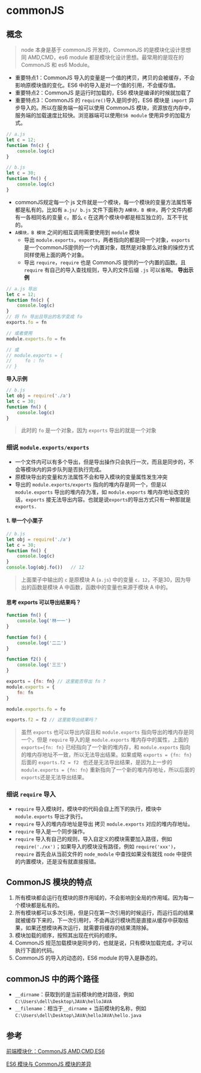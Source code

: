 # commonJS
## 概念
> node 本身是基于 commonJS 开发的，CommonJS 的是模块化设计思想同 AMD,CMD，es6 module 都是模块化设计思想。最常用的是现在的 CommonJS 和 es6 Module。

* 重要特点1：CommonJS 导入的变量是一个值的拷贝，拷贝的会被缓存，不会影响原模块值的变化。ES6 中的导入是对一个值的引用，不会缓存值。
* 重要特点2：CommonJS 是运行时加载的，ES6 模块是编译的时候就加载了
* 重要特点3：CommonJS 的 `require()`导入是同步的，ES6 模块是 `import` 异步导入的。所以在服务端一般可以使用 CommonJS 模块，资源放在内存中，服务端的加载速度比较快。浏览器端可以使用`ES6 module` 使用异步的加载方式。
``` js
// a.js
let c = 12;
function fn(c) {
    console.log(c)
}
```

``` js
// b.js
let c = 30;
function fn() {
    console.log(c)
}
```
* commonJS规定每一个 js 文件就是一个模块，每一个模块的变量方法属性等都是私有的。比如有 `a.js/ b.js` 文件下面称为 `A模块，B 模块`，两个文件内都有一各相同名的变量 `c`，那么 `c` 在这两个模块中都是相互独立的，互不干扰的。
* `A模块，B 模块` 之间的相互调用需要使用到 `module` 模块
  - 导出 `module.exports`，`exports`，两者指向的都是同一个对象，`exports` 是一个commonJS提供的一个内置对象，既然是对象那么对象的操控方式同样使用上面的两个对象。
  - 导出 `require`，`require` 也是 CommonJS 提供的一个内置的函数。且 `require` 有自己的导入查找规则，导入的文件后缀 `.js` 可以省略。
__导出示例__
``` js
// a.js 导出
let c = 12;
function fn(c) {
    console.log(c)
}
// 将 fn 导出且导出的名字变成 fo
exports.fo = fn

// 或者使用
module.exports.fo = fn

// 或
// module.exports = {
//     fo : fn 
// }
```
__导入示例__
``` js
// b.js
let obj = require('./a')
let c = 30;
function fn() {
    console.log(c)
}
```
> 此时的 `fo` 是一个对象，因为 `exports` 导出的就是一个对象


### 细说 `module.exports/exports` 
* 一个文件内可以有多个导出，但是导出操作只会执行一次，而且是同步的，不会等模块内的异步队列是否执行完成。
* 原模块导出的变量和方法属性不会和导入模块的变量属性发生冲突
* 导出的 `module.exports/exports` 指向的堆内存是同一个，但是以 `module.exports` 导出的堆内存为准，如 `module.exports` 堆内存地址改变的话，`exports` 接无法导出内容。也就是说`exports`的导出方式只有一种那就是 `exports.`

#### 1. 举一个小栗子
``` js
// b.js
let obj = require('./a')
let c = 30;
function fn() {
    console.log(c)
}
console.log(obj.fo())   // 12
```
> 上面栗子中输出的 `c` 是原模块 A (`a.js`) 中的变量 `c，12`，不是30，因为导出的函数是模块 A 中函数，函数中的变量也来源于模块 A 中的。

#### 思考 exports 可以导出结果吗？
``` js
function fn() {
    console.log('林一一')
}

function fo() {
    console.log('二二')
}

function f2() {
    console.log('三三')
}

exports = {fn: fn} // 这里能否导出 fn ?
module.exports = {
    fn: fn
}

module.exports.fo = fo

exports.f2 = f2 // 这里能导出结果吗？
```
> 虽然 `exports` 也可以导出内容且和 `module.exports` 指向导出的堆内存是同一个，但是 `require` 导入的是 `module.exports` 堆内存中的属性，上面的 `exports={fn: fn}` 已经指向了一个新的堆内存，和 `module.exports` 指向的堆内存地址不一致，所以无法导出结果。如果或略 `exports = {fn: fn}` 后面的 `exports.f2 = f2 ` 也还是无法导出结果，是因为上一步的 `module.exports = {fn: fn}` 重新指向了一个新的堆内存地址，所以后面的`exports`还是无法导出结果。


### 细说 `require` 导入
* `require` 导入模块时，模块中的代码会自上而下的执行，模块中 `module.exports` 导出才执行。
* `require` 导入的堆内存地址是导出 拷贝 `module.exports` 对应的堆内存地址。
* `require` 导入是一个同步操作。
* `require` 导入有自己的规则，导入自定义的模块需要加入路径，例如 `require('./xx')`；如果导入的模块没有路径，例如 `require('xxx')`，`require` 首先会从当前文件的 `node_module` 中查找如果没有就找 `node` 中提供的内置模块，还是没有就直接报错。

## CommonJS 模块的特点
1. 所有模块都会运行在模块的原作用域的，不会影响到全局的作用域。因为每一个模块都是私有的。
2. 所有模块都可以多次引用，但是只在第一次引用的时候运行，而运行后的结果就被缓存下来的，下一次引用时，不会再运行模块而是直接从缓存中获取结果，如果还想模块再次运行，就需要将缓存的结果清除掉。
3. 模块加载的顺序，按照其出现在代码的顺序。
4. CommonJS 规范加载模块是同步的，也就是说，只有模块加载完成，才可以执行下面的代码。
5. CommonJS 的导入的动态的，ES6 module 的导入是静态的。


## commonJS 中的两个路径
* `__dirname`：获取到的是当前模块的绝对路径，例如`C:\Users\dell\Desktop\JAVA\helloJAVA`
* `__filename`：相当于`__dirname` + 当前模块的名称，例如`C:\Users\dell\Desktop\JAVA\helloJAVA\hello.java`


## 参考
[前端模块化：CommonJS,AMD,CMD,ES6](https://juejin.cn/post/6844903576309858318)

[ES6 模块与 CommonJS 模块的差异](https://es6.ruanyifeng.com/#docs/module-loader#ES6-%E6%A8%A1%E5%9D%97%E4%B8%8E-CommonJS-%E6%A8%A1%E5%9D%97%E7%9A%84%E5%B7%AE%E5%BC%82)